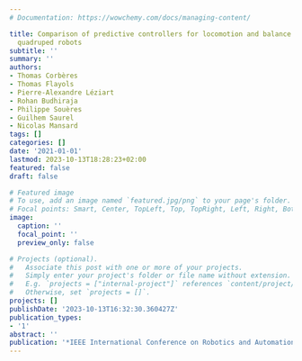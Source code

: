 ```yaml
---
# Documentation: https://wowchemy.com/docs/managing-content/

title: Comparison of predictive controllers for locomotion and balance recovery of
  quadruped robots
subtitle: ''
summary: ''
authors:
- Thomas Corbères
- Thomas Flayols
- Pierre-Alexandre Léziart
- Rohan Budhiraja
- Philippe Souères
- Guilhem Saurel
- Nicolas Mansard
tags: []
categories: []
date: '2021-01-01'
lastmod: 2023-10-13T18:28:23+02:00
featured: false
draft: false

# Featured image
# To use, add an image named `featured.jpg/png` to your page's folder.
# Focal points: Smart, Center, TopLeft, Top, TopRight, Left, Right, BottomLeft, Bottom, BottomRight.
image:
  caption: ''
  focal_point: ''
  preview_only: false

# Projects (optional).
#   Associate this post with one or more of your projects.
#   Simply enter your project's folder or file name without extension.
#   E.g. `projects = ["internal-project"]` references `content/project/deep-learning/index.md`.
#   Otherwise, set `projects = []`.
projects: []
publishDate: '2023-10-13T16:32:30.360427Z'
publication_types:
- '1'
abstract: ''
publication: '*IEEE International Conference on Robotics and Automation (ICRA)*'
---
```

